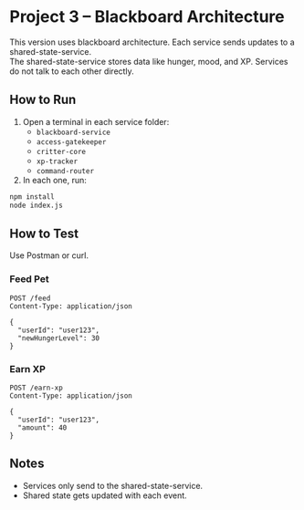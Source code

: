 # Project 3 – Blackboard Architecture

This version uses blackboard architecture. Each service sends updates to a shared-state-service.  
The shared-state-service stores data like hunger, mood, and XP. Services do not talk to each other directly.

## How to Run

1. Open a terminal in each service folder:
   - `blackboard-service`
   - `access-gatekeeper`
   - `critter-core`
   - `xp-tracker`
   - `command-router`
2. In each one, run:

```bash
npm install
node index.js
```

## How to Test

Use Postman or curl.

### Feed Pet

```http
POST /feed
Content-Type: application/json

{
  "userId": "user123",
  "newHungerLevel": 30
}
```

### Earn XP

```http
POST /earn-xp
Content-Type: application/json

{
  "userId": "user123",
  "amount": 40
}
```

## Notes

- Services only send to the shared-state-service.
- Shared state gets updated with each event.
